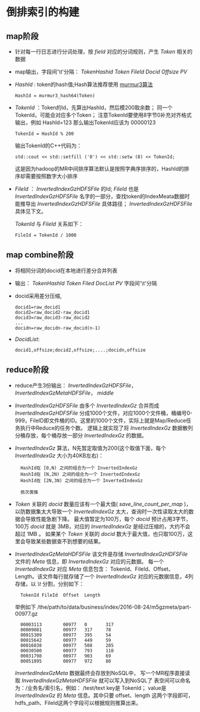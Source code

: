 # 倒排索引的构建


## map阶段
*   针对每一行日志进行分词处理，按 *field* 对应的分词规则，产生 *Token* 相关的数据
    
*   map输出，字段间'\t'分隔：
        *TokenHashid* *Token* *FileId* *Docid* *Offsize* *PV*  
        
*   *HashId* : token的hash值;Hash算法推荐使用 [murmur3算法](https://en.wikipedia.org/wiki/MurmurHash)  
        
        HashId = murmur3_hash64(Token)
        
*   *TokenId* ：Token的Id，先算出HashId，然后模200取余数；  同一个TokenId，可能会对应多个Token；
    注意TokenId要使用8字节0补充对齐格式输出，例如 HashId=123 那么输出TokenId应该为 00000123  
        
        TokenId = HashId % 200
        
    输出TokenId的C++代码为： 
        
        std::cout << std::setfill ('0') << std::setw (8) << TokenId; 
        
    这是因为hadoop的MR中间排序算法默认是按照字典序排序的，HashId的排序却需要按照数字大小排序
    
*   *FileId*  ： *InvertedIndexGzHDFSFile* 的Id;
    *FileId* 也是 *InvertedIndexGzHDFSFile* 名字的一部分，查找token的IndexMeata数据时能推导出 *InvertedIndexGzHDFSFile* 具体路径；
    *InvertedIndexGzHDFSFile* 具体见下文。
    
    *TokenId* 与 *FileId* 关系如下：
        
        FileId = TokenId / 1000

## map combine阶段
*   将相同分词的docid在本地进行差分合并列表
*   输出：
        *TokenHashId* *Token* *Filed*  *DocList* *PV*
字段间'\t'分隔
*   docid采用差分压缩,  
        
        docid1=raw_docid1  
        docid2=raw_docid2-raw_docid1  
        docid3=raw_docid3-raw_docid2  
        ...  
        docidn=raw_docidn-raw_docid(n-1)  

*   *DocidList*:  
        
        docid1,offsize;docid2,offsize;....;docidn,offsize


## reduce阶段
* reduce产生3份输出：
    *InvertedIndexGzHDFSFile*， 
    *InvertedIndexGzMetaHDFSFile*，
    *middle*
    
* *InvertedIndexGzHDFSFile* 由多个 *InvertedIndexGz* 合并而成
    *InvertedIndexGzHDFSFile* 分成1000个文件，对应1000个文件桶，桶编号0-999，FileID即文件桶的ID。这里的1000个文件，实际上就是Map/Reduce任务执行中Reduce的任务个数。
    逻辑上就实现了将 *InvertedIndexGz* 数据散列分桶存放，每个桶存放一部分 *InvertedIndexGz* 的数据。
    
* *InvertedIndexGz* 算法，N先暂定取值为200(这个取值下面，每个 *InvertedIndexGz* 大小为40KB左右)：
    
        HashId在 [0,N) 之间的组合为一个 InvertedIndexGz
        HashId在 [N,2N) 之间的组合为一个 InvertedIndexGz
        HashId在 [2N,3N) 之间的组合为一个 InvertedIndexGz
        
        依次类推
        
* *Token* 关联的 *docid* 数量应该有一个最大值( *save_line_count_per_map* )，以防数据集太大导致一个 *InvertedIndexGz* 太大，查询时一次性读取太大的数据会导致性能急剧下降。
    最大值暂定为100万，每个 *docid* 预计占用3字节，100万 *docid* 就是 3MB，对应的 *InvertedIndexGz* 是经过压缩的，大约不会超过 1MB 。 
    如果某个 *Token* 关联的 *docid* 数大于最大值，也只取100万，这里会导致某些数据查不到想要的结果。
    

* *InvertedIndexGzMetaHDFSFile*
    该文件是存储 *InvertedIndexGzHDFSFile* 文件的 *Meta* 信息，即 *InvertedIndexGz* 对应的元数据。
    每一个 *InvertedIndexGz* 对应 *Meta* 信息包含： TokenId、FileId、Offset、Length。该文件每行就存储了一个 *InvertedIndexGz* 对应的元数据信息，4列存储，以 *\t* 分割，分别如下：
        
        TokenId FileId  Offset  Length
        
    举例如下
    /the/path/to/data/business/index/2016-08-24/m5gzmeta/part-00977.gz   
        
        00003113       	00977  	0      	317
        00009081       	00977  	317    	78
        00015309       	00977  	395    	54
        00015642       	00977  	449    	59
        00016038       	00977  	508    	285
        00030500       	00977  	793    	110
        00031798       	00977  	903    	69
        00051895       	00977  	972    	80
  
    *InvertedIndexGzMeta* 数据最终会存放到NoSQL中，
    写一个MR程序直接读取 *InvertedIndexGzMetaHDFSFile* 就可以写入到NoSQL了
    表空间可以命名为：/业务名/索引名，例如： /test/text
    key是 TokenId；
    value是 *InvertedIndexGz* 的 *Meta* 信息。其中只要 offset、length 这两个字段即可，hdfs_path、FileId这两个字段可以根据规则推算出来。
